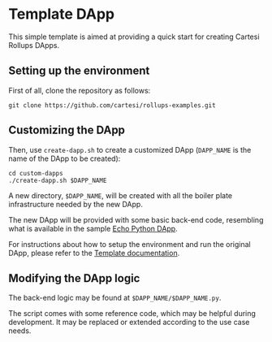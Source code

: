 # Template DApp

This simple template is aimed at providing a quick start for creating Cartesi Rollups DApps.

## Setting up the environment

First of all, clone the repository as follows:

```shell
git clone https://github.com/cartesi/rollups-examples.git
```

## Customizing the DApp

Then, use `create-dapp.sh` to create a customized DApp (`DAPP_NAME` is the name of the DApp to be created):

```shell
cd custom-dapps
./create-dapp.sh $DAPP_NAME
```

A new directory, `$DAPP_NAME`, will be created with all the boiler plate infrastructure needed by the new DApp.

The new DApp will be provided with some basic back-end code, resembling what is available in the sample [Echo Python DApp](https://github.com/cartesi/rollups-examples/tree/main/echo-python).

For instructions about how to setup the environment and run the original DApp, please refer to the [Template documentation](./template/README.md).

## Modifying the DApp logic

The back-end logic may be found at `$DAPP_NAME/$DAPP_NAME.py`.

The script comes with some reference code, which may be helpful during development.
It may be replaced or extended according to the use case needs.

